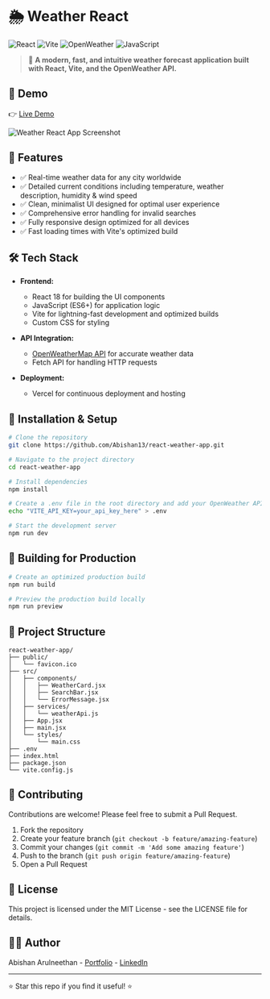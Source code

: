 # 🌦️ Weather React

![React](https://img.shields.io/badge/React-20232A?style=for-the-badge&logo=react&logoColor=61DAFB) ![Vite](https://img.shields.io/badge/Vite-646CFF?style=for-the-badge&logo=vite&logoColor=white) ![OpenWeather](https://img.shields.io/badge/OpenWeather-FF6C37?style=for-the-badge&logo=OpenWeather&logoColor=white) ![JavaScript](https://img.shields.io/badge/JavaScript-F7DF1E?style=for-the-badge&logo=javascript&logoColor=black)

> 📌 **A modern, fast, and intuitive weather forecast application built with React, Vite, and the OpenWeather API.**

## 📸 Demo

👉 [Live Demo](https://weathereact.vercel.app)

![Weather React App Screenshot](https://via.placeholder.com/800x400?text=Weather+React+App+Screenshot)

## 🚀 Features

- ✅ Real-time weather data for any city worldwide
- ✅ Detailed current conditions including temperature, weather description, humidity & wind speed
- ✅ Clean, minimalist UI designed for optimal user experience
- ✅ Comprehensive error handling for invalid searches
- ✅ Fully responsive design optimized for all devices
- ✅ Fast loading times with Vite's optimized build

## 🛠️ Tech Stack

- **Frontend:** 
  - React 18 for building the UI components
  - JavaScript (ES6+) for application logic
  - Vite for lightning-fast development and optimized builds
  - Custom CSS for styling

- **API Integration:** 
  - [OpenWeatherMap API](https://openweathermap.org/api) for accurate weather data
  - Fetch API for handling HTTP requests

- **Deployment:** 
  - Vercel for continuous deployment and hosting

## 🚀 Installation & Setup

```bash
# Clone the repository
git clone https://github.com/Abishan13/react-weather-app.git

# Navigate to the project directory
cd react-weather-app

# Install dependencies
npm install

# Create a .env file in the root directory and add your OpenWeather API key
echo "VITE_API_KEY=your_api_key_here" > .env

# Start the development server
npm run dev
```

## 🔨 Building for Production

```bash
# Create an optimized production build
npm run build

# Preview the production build locally
npm run preview
```

## 🧪 Project Structure

```
react-weather-app/
├── public/
│   └── favicon.ico
├── src/
│   ├── components/
│   │   ├── WeatherCard.jsx
│   │   ├── SearchBar.jsx
│   │   └── ErrorMessage.jsx
│   ├── services/
│   │   └── weatherApi.js
│   ├── App.jsx
│   ├── main.jsx
│   └── styles/
│       └── main.css
├── .env
├── index.html
├── package.json
└── vite.config.js
```

## 🤝 Contributing

Contributions are welcome! Please feel free to submit a Pull Request.

1. Fork the repository
2. Create your feature branch (`git checkout -b feature/amazing-feature`)
3. Commit your changes (`git commit -m 'Add some amazing feature'`)
4. Push to the branch (`git push origin feature/amazing-feature`)
5. Open a Pull Request

## 📄 License

This project is licensed under the MIT License - see the LICENSE file for details.

## 👨‍💻 Author

Abishan Arulneethan - [Portfolio](https://www.arulabishan.com) - [LinkedIn](https://www.linkedin.com/in/abishanarul/)

---

⭐ Star this repo if you find it useful! ⭐
